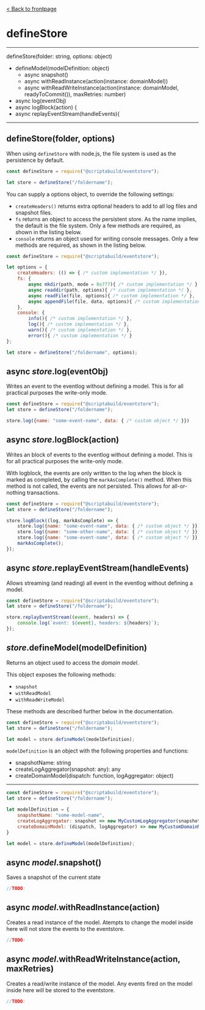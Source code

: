 [< Back to frontpage](./index.md)

# defineStore

---
defineStore(folder: string, options: object)
- defineModel(modelDefinition: object)
	- async snapshot()
	- async withReadInstance(action(instance: domainModel))
	- async withReadWriteInstance(action(instance: domainModel, readyToCommit()), maxRetries: number)
- async log(eventObj)
- async logBlock(action) {
- async replayEventStream(handleEvents){

---
## defineStore(folder, options)
When using `defineStore` with node.js, the file system is used as the persistence by default.

```javascript
const defineStore = require("@scriptabuild/eventstore");

let store = defineStore("/foldername");
```

You can supply a options object, to override the following settings:
- `createHeaders()` returns extra optional headers to add to all log files and snapshot files.
- `fs` returns an object to access the persistent store. As the name implies, the default is the file system.
	Only a few methods are required, as shown in the listing below.
- `console` returns an object used for writing console messages.
	Only a few methods are required, as shown in the listing below.

```javascript
const defineStore = require("@scriptabuild/eventstore");

let options = {
	createHeaders: (() => { /* custom implementation */ }),
	fs: {
		async mkdir(path, mode = 0o777){ /* custom implementation */ },
		async readdir(path, options){ /* custom implementation */ },
		async readFile(file, options){ /* custom implementation */ },
		async appendFile(file, data, options){ /* custom implementation */ }
	},
	console: {
		info(){ /* custom implementation */ },
		log(){ /* custom implementation */ },
		warn(){ /* custom implementation */ },
		error(){ /* custom implementation */ }
};

let store = defineStore("/foldername", options);
```

## async _store_.log(eventObj)
Writes an event to the eventlog without defining a model. This is for all practical purposes the write-only mode.

```javascript
const defineStore = require("@scriptabuild/eventstore");
let store = defineStore("/foldername");

store.log({name: "some-event-name", data: { /* custom object */ }})
```

## async _store_.logBlock(action)
Writes an block of events to the eventlog without defining a model. This is for all practical purposes the write-only mode.

With logblock, the events are only written to the log when the block is marked as completed, by calling the `markAsComplete()` method. When this method is not called, the events are not persisted. This allows for all-or-nothing transactions.

```javascript
const defineStore = require("@scriptabuild/eventstore");
let store = defineStore("/foldername");

store.logBlock((log, markAsComplete) => {
	store.log({name: "some-event-name", data: { /* custom object */ }})
	store.log({name: "some-other-name", data: { /* custom object */ }})
	store.log({name: "some-event-name", data: { /* custom object */ }})
	markAsComplete();
});
```

## async _store_.replayEventStream(handleEvents)
Allows streaming (and reading) all event in the eventlog without defining a model.

```javascript
const defineStore = require("@scriptabuild/eventstore");
let store = defineStore("/foldername");

store.replayEventStream((event, headers) => {
	console.log(`event: ${event}, headers: ${headers}`);
});
```

## _store_.defineModel(modelDefinition)
Returns an object used to access the _domain model_.

This object exposes the following methods:
- `snapshot`
- `withReadModel`
- `withReadWriteModel`

These methods are described further below in the documentation.

```javascript
const defineStore = require("@scriptabuild/eventstore");
let store = defineStore("/foldername");

let model = store.defineModel(modelDefinition);
```

`modelDefinition` is an object with the following properties and functions:
- snapshotName: string
- createLogAggregator(snapshot: any): any
- createDomainModel(dispatch: function, logAggregator: object)

---
```javascript
const defineStore = require("@scriptabuild/eventstore");
let store = defineStore("/foldername");

let modelDefinition = {
	snapshotName: "some-model-name",
	createLogAggregator: snapshot => new MyCustomLogAggregator(snapshot),
	createDomainModel: (dispatch, logAggregator) => new MyCustomDomainModel(dispatch, logAggregator)
}

let model = store.defineModel(modelDefinition);
```

## async _model_.snapshot()
Saves a snapshot of the current state

```javascript
//TODO:
```

## async _model_.withReadInstance(action)
Creates a read instance of the model. Atempts to change the model inside here will not store the events to the eventstore.

```javascript
//TODO:
```

## async _model_.withReadWriteInstance(action, maxRetries)
Creates a read/write instance of the model. Any events fired on the model inside here will be stored to the eventstore.

```javascript
//TODO:
```

